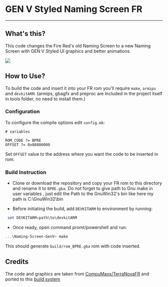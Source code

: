 # GEN V Styled Naming Screen FR
___


## What's this?
This code changes the Fire Red's old Naming Screen to
a new Naming Screen with GEN V Styled UI graphics and better
animations.

<image src="namingscreen1.png"> </image>

## How to Use?

To build the code and insert it into your 
FR rom you'll require `make`, `armips` and `devkitARM`.
(armips, gbagfx and preproc are included in the project itself in tools folder, no need to install them.)
### Configuration 

To configure the compile options edit `config.mk`:
```
# variables

ROM_CODE ?= BPRE
OFFSET ?= 0x08800000
```

Set `OFFSET` value to the address where you want the 
code to be inserted in rom.

### Build Instruction

- Clone or download the repository and copy your FR rom 
to this directory and rename it to `BPRE.gba`.
Do not forget to give path to Gnu make in user variables , just edit the Path to the GnuWin32's bin like here my path is C:\GnuWin32\bin

- Before initiating the build, add `DEVKITARM` to environment by running:

```powershell
 set DEVKITARM=path\to\devkitARM
```
- Once ready, open command promt/powershell and run:
```powershell
...\Naming-Screen-GenV> make
```
This should generate `build/rom_BPRE.gba` rom with code inserted.

## Credits

The code and graphics are taken from [CompuMaxx/TerraNovaFR](https://github.com/CompuMaxx/TerranovaFR)
and ported to this [build system](https://github.com/Acimut/Pokemon-GBA-hack-template)
